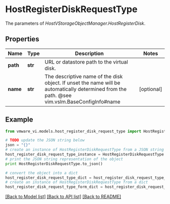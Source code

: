 # HostRegisterDiskRequestType

The parameters of *HostVStorageObjectManager.HostRegisterDisk*. 

## Properties
Name | Type | Description | Notes
------------ | ------------- | ------------- | -------------
**path** | **str** | URL or datastore path to the virtual disk.  | 
**name** | **str** | The descriptive name of the disk object. If unset the name will be automatically determined from the path. @see vim.vslm.BaseConfigInfo#name  | [optional] 

## Example

```python
from vmware_vi.models.host_register_disk_request_type import HostRegisterDiskRequestType

# TODO update the JSON string below
json = "{}"
# create an instance of HostRegisterDiskRequestType from a JSON string
host_register_disk_request_type_instance = HostRegisterDiskRequestType.from_json(json)
# print the JSON string representation of the object
print HostRegisterDiskRequestType.to_json()

# convert the object into a dict
host_register_disk_request_type_dict = host_register_disk_request_type_instance.to_dict()
# create an instance of HostRegisterDiskRequestType from a dict
host_register_disk_request_type_form_dict = host_register_disk_request_type.from_dict(host_register_disk_request_type_dict)
```
[[Back to Model list]](../README.md#documentation-for-models) [[Back to API list]](../README.md#documentation-for-api-endpoints) [[Back to README]](../README.md)


